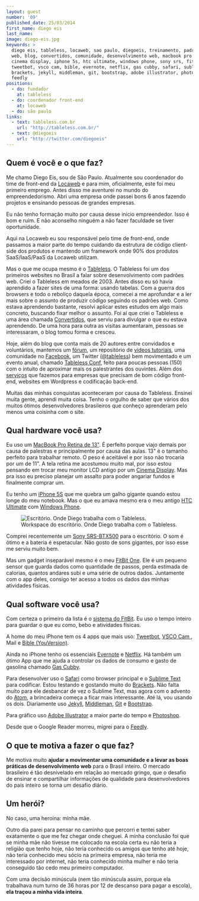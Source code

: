 ```yaml
---
layout: guest
number: '09'
published_date: 25/03/2014
first_name: diego eis
last_name:
image: diego-eis.jpg
keywords: >
  diego eis, tableless, locaweb, sao paulo, diegoeis, treinamento, padrões web,
  web, blog, convertidos, comunidade, desenvolvimento web, macbook pro retina,
  cinema display, iphone 5s, htc ultimate, windows phone, sony srs, fitbit one,
  tweetbot, vsco cam, bible, evernote, netflix, gas cubby, safari, sublime text,
  brackets, jekyll, middleman, git, bootstrap, adobe illustrator, photoshop,
  feedly
positions:
  - do: fundador
    at: tableless
  - do: coordenador front-end
    at: locaweb
  - do: são paulo
links:
  - text: tableless.com.br
    url: "http://tableless.com.br/"
  - text: @diegoeis
    url: "http://twitter.com/diegoeis"
---
```


## Quem é você e o que faz?

Me chamo Diego Eis, sou de São Paulo. Atualmente sou coordenador do time de
front-end da [Locaweb][locaweb] e para mim, oficialmente, este foi meu primeiro
emprego. Antes disso me aventurei no mundo do empreendedorismo. Abri uma empresa
onde passei bons 6 anos fazendo projetos e ensinando pessoas de grandes
empresas.

Eu não tenho formação muito por causa desse inicio empreendedor. Isso é bom e
ruim. E não aconselho ninguém a não fazer faculdade se tiver oportunidade.

Aqui na Locaweb eu sou responsável pelo time de front-end, onde passamos a maior
parte do tempo cuidando da estrutura de código client-side dos produtos e
mantendo um framework onde 90% dos produtos SaaS/IaaS/PaaS da Locaweb utilizam.

Mas o que me ocupa mesmo é o [Tableless][tableless]. O Tableless foi um dos
primeiros websites no Brasil a falar sobre desenvolvimento com padrões web.
Criei o Tableless em meados de 2003. Antes disso eu só havia aprendido a fazer
sites de uma forma: usando tabelas. Com a guerra dos browsers e todo o reboliço
daquela época, comecei a me aprofundar e a ler mais sobre o assunto de produzir
código seguindo os padrões web. Como estava aprendendo bastante, resolvi aplicar
estes estudos em algo mais concreto, buscando fixar melhor o assunto. Foi aí que
criei o Tableless e uma área chamada [Convertidos][convertidos], que serviu para
divulgar o que eu estava aprendendo. De uma hora para outra as visitas
aumentaram, pessoas se interessaram, o blog tomou forma e cresceu.

Hoje, além do blog que conta mais de 20 autores entre convidados e voluntários,
mantemos um [fórum][forum], um repositório de [vídeos tutoriais][tutoriais], uma
comunidade no [Facebook][facebook], um Twitter ([@tableless][tableless]) bem
movimentado e um evento anual, chamado [Tableless Conf][tableless-conf], feito
para poucas pessoas (150) com o intuito de aproximar mais os palestrantes dos
ouvintes. Além dos [serviços][servicos] que fazemos para empresas que precisam
de bom código front-end, websites em Wordpress e codificação back-end.

Muitas das minhas conquistas aconteceram por causa do Tableless. Ensinei muita
gente, aprendi muita coisa. Tenho o orgulho de saber que vários dos muitos
ótimos desenvolvedores brasileiros que conheço aprenderam pelo menos uma
coisinha com o site.


[locaweb]: http://www.locaweb.com.br/
[tableless]: http://tableless.com.br/
[convertidos]: http://tableless.com.br/convertidos
[forum]: http://tableless.com.br/forum
[tutoriais]: http://tableless.com.br/campus
[facebook]: http://facebook.com/tablelessbr
[tableless]: http://twitter.com/tableless
[tableless-conf]: http://tableless.com.br/tablelessconf
[servicos]: http://tableless.com.br/servicos/


## Qual hardware você usa?

Eu uso um [MacBook Pro Retina de 13"][macbook-pro]. É perfeito porque viajo
demais por causa de palestras e principalmente por causa das aulas. 13" é o
tamanho perfeito para trabalhar remoto. O peso é aceitável e por isso não
trocaria por um de 11". A tela retina me acostumou muito mal, por isso estou
pensando em trocar meu monitor LCD antigo por um
[Cinema Display][cinema-display]. Mas pra isso eu preciso planejar um assalto
para poder angariar fundos e finalmente comprar um.

Eu tenho um [iPhone 5S][iphone5s] que me quebra um galho gigante quando estou
longe do meu notebook. Mas o que eu amava mesmo era o meu antigo
[HTC Ultimate][htc-ultimate] com [Windows Phone][windows-phone].

<figure class="image-fit">
  <img src="/images/content/diego-eis-workspace.jpg"
       alt="Escritório. Onde Diego trabalha com o Tableless." />
  <figcaption class="caption-top">
    Workspace do escritório. Onde Diego trabalha com o Tableless.
  </figcaption>
</figure>

Comprei recentemente um [Sony SRS-BTX500][sony-srs] para o escritório. O som é
ótimo e a bateria é espetacular. Não gosto de sons gigantes, por isso esse me
serviu muito bem.

Mas um gadget inseparável mesmo é o meu [FitBit One][fitbit]. Ele é um pequeno
sensor que guarda dados como quantidade de passos, perda estimada de calorias,
quantos andares subi e uma série de outros dados. Juntamente com o app deles,
consigo ter acesso a todos os dados das minhas atividades físicas.


[macbook-pro]: https://www.apple.com/br/macbook-pro/features-retina/
[cinema-display]: https://www.apple.com/br/displays/
[iphone5s]: https://www.apple.com/br/iphone-5s/
[htc-ultimate]: http://www.tudocelular.com/HTC/fichas-tecnicas/n2180/HTC-Ultimate.html
[windows-phone]: http://www.windowsphone.com/pt-BR
[sony-srs]: https://store.sony.com/premium-bluetooth-speaker-zid27-SRSBTX500/cat-27-catid-All-iPod-Clocks-Speaker-Docks
[fitbit]: http://www.fitbit.com/one


## Qual software você usa?

Com certeza o primeiro da lista é o [sistema do FitBit][fitbit-app]. Eu uso o
tempo inteiro para guardar o que eu como, bebo e atividades físicas.

A home do meu iPhone tem os 4 apps que mais uso: [Tweetbot][tweetbot],
[VSCO Cam ][vsco-cam], Mail e  [Bible (YouVersion)][bible].

Ainda no iPhone tenho os essenciais [Evernote][evernote] e [Netflix][netflix].
Há também um ótimo App que me ajuda a controlar os dados de consumo e gasto de
gasolina chamado [Gas Cubby][gas-cubby].

Para desenvolver uso o [Safari][safari] como browser principal e o
[Sublime Text][sublime] para codificar. Estou testando e gostando muito do
[Brackets][brackets]. Não falta muito para ele desbancar de vez o Sublime Text,
mas agora com o advento do [Atom][atom], a brincadeira começa a ficar mais
interessante. Até lá, vou usando os dois. Diariamente uso [Jekyll][jekyll],
[Middleman][middleman], [Git][git] e [Bootstrap][bootstrap].

Para gráfico uso [Adobe Illustrator][illustrator] a maior parte do tempo e
[Photoshop][photoshop].

Desde que o Google Reader morreu, migrei para o [Feedly][feedly].


[fitbit-app]: http://www.fitbit.com/iphone
[tweetbot]: http://tapbots.com/software/tweetbot/
[vsco-cam]: https://vsco.co/vscocam
[bible]: https://www.bible.com/pt-BR
[evernote]: https://itunes.apple.com/br/app/evernote/id281796108?mt=8
[netflix]: https://itunes.apple.com/br/app/netflix/id363590051?mt=8
[gas-cubby]: https://itunes.apple.com/br/app/gas-cubby-fuel-economy-service/id295905460?mt=8
[safari]: http://www.apple.com/br/safari/
[sublime]: http://www.sublimetext.com/
[brackets]: http://brackets.io/
[atom]: https://atom.io/
[jekyll]: http://jekyllrb.com/
[middleman]: http://middlemanapp.com/
[git]: http://git-scm.com/
[bootstrap]: http://getbootstrap.com/
[illustrator]: http://www.adobe.com/br/products/illustrator.html
[photoshop]: http://www.adobe.com/br/products/photoshop.html
[feedly]: http://feedly.com/


## O que te motiva a fazer o que faz?

Me motiva muito __ajudar a movimentar uma comunidade e a levar as boas práticas
de desenvolvimento web__ para o Brasil inteiro. O mercado brasileiro é tão
desnivelado em relação ao mercado gringo, que o desafio de ensinar e
compartilhar informações de qualidade para desenvolvedores do país inteiro se
torna um desafio diário.


## Um herói?

No caso, uma heroína: minha mãe.

Outro dia parei para pensar no caminho que percorri e tentei saber exatamente o
que me fez chegar onde cheguei. A minha conclusão foi que se minha mãe não
tivesse me colocado na escola certa eu não teria a religião que tenho hoje, não
teria conhecido os amigos que tenho até hoje, não teria conhecido meu sócio na
primeira empresa, não teria me interessado por internet, não teria conhecido
minha mulher e não teria conseguido tão cedo meu primeiro computador.

Com uma decisão minúscula (nem tão minúscula assim, porque ela trabalhava num
turno de 36 horas por 12 de descanso para pagar a escola),
__ela traçou a minha vida inteira__.
